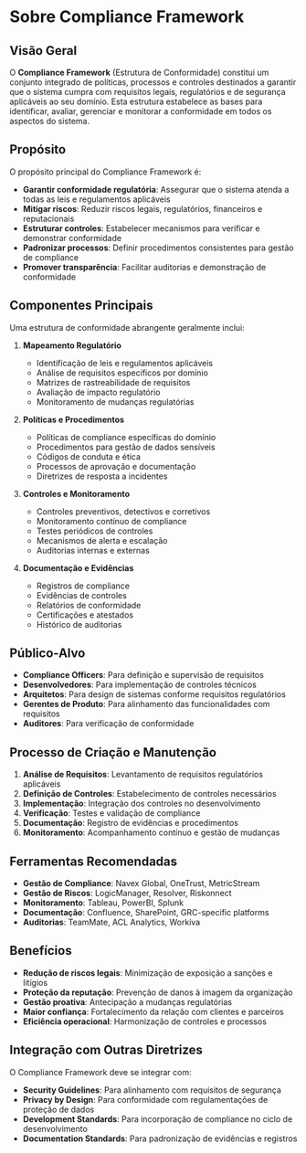 # Sobre Compliance Framework

## Visão Geral

O **Compliance Framework** (Estrutura de Conformidade) constitui um conjunto integrado de políticas, processos e controles destinados a garantir que o sistema cumpra com requisitos legais, regulatórios e de segurança aplicáveis ao seu domínio. Esta estrutura estabelece as bases para identificar, avaliar, gerenciar e monitorar a conformidade em todos os aspectos do sistema.

## Propósito

O propósito principal do Compliance Framework é:

- **Garantir conformidade regulatória**: Assegurar que o sistema atenda a todas as leis e regulamentos aplicáveis
- **Mitigar riscos**: Reduzir riscos legais, regulatórios, financeiros e reputacionais
- **Estruturar controles**: Estabelecer mecanismos para verificar e demonstrar conformidade
- **Padronizar processos**: Definir procedimentos consistentes para gestão de compliance
- **Promover transparência**: Facilitar auditorias e demonstração de conformidade

## Componentes Principais

Uma estrutura de conformidade abrangente geralmente inclui:

1. **Mapeamento Regulatório**

   - Identificação de leis e regulamentos aplicáveis
   - Análise de requisitos específicos por domínio
   - Matrizes de rastreabilidade de requisitos
   - Avaliação de impacto regulatório
   - Monitoramento de mudanças regulatórias

2. **Políticas e Procedimentos**

   - Políticas de compliance específicas do domínio
   - Procedimentos para gestão de dados sensíveis
   - Códigos de conduta e ética
   - Processos de aprovação e documentação
   - Diretrizes de resposta a incidentes

3. **Controles e Monitoramento**

   - Controles preventivos, detectivos e corretivos
   - Monitoramento contínuo de compliance
   - Testes periódicos de controles
   - Mecanismos de alerta e escalação
   - Auditorias internas e externas

4. **Documentação e Evidências**
   - Registros de compliance
   - Evidências de controles
   - Relatórios de conformidade
   - Certificações e atestados
   - Histórico de auditorias

## Público-Alvo

- **Compliance Officers**: Para definição e supervisão de requisitos
- **Desenvolvedores**: Para implementação de controles técnicos
- **Arquitetos**: Para design de sistemas conforme requisitos regulatórios
- **Gerentes de Produto**: Para alinhamento das funcionalidades com requisitos
- **Auditores**: Para verificação de conformidade

## Processo de Criação e Manutenção

1. **Análise de Requisitos**: Levantamento de requisitos regulatórios aplicáveis
2. **Definição de Controles**: Estabelecimento de controles necessários
3. **Implementação**: Integração dos controles no desenvolvimento
4. **Verificação**: Testes e validação de compliance
5. **Documentação**: Registro de evidências e procedimentos
6. **Monitoramento**: Acompanhamento contínuo e gestão de mudanças

## Ferramentas Recomendadas

- **Gestão de Compliance**: Navex Global, OneTrust, MetricStream
- **Gestão de Riscos**: LogicManager, Resolver, Riskonnect
- **Monitoramento**: Tableau, PowerBI, Splunk
- **Documentação**: Confluence, SharePoint, GRC-specific platforms
- **Auditorias**: TeamMate, ACL Analytics, Workiva

## Benefícios

- **Redução de riscos legais**: Minimização de exposição a sanções e litígios
- **Proteção da reputação**: Prevenção de danos à imagem da organização
- **Gestão proativa**: Antecipação a mudanças regulatórias
- **Maior confiança**: Fortalecimento da relação com clientes e parceiros
- **Eficiência operacional**: Harmonização de controles e processos

## Integração com Outras Diretrizes

O Compliance Framework deve se integrar com:

- **Security Guidelines**: Para alinhamento com requisitos de segurança
- **Privacy by Design**: Para conformidade com regulamentações de proteção de dados
- **Development Standards**: Para incorporação de compliance no ciclo de desenvolvimento
- **Documentation Standards**: Para padronização de evidências e registros
